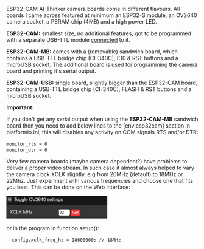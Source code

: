
ESP32-CAM AI-Thinker camera boards come in different flavours. All boards I came across featured at minimum an ESP32-S module, an OV2640 camera socket, a PSRAM chip (4MB) and a high power LED.

**ESP32-CAM:** smallest size, no additional features, got to be programmed with a separate USB-TTL module [connected](doc/ESP32-CAM_Programming.JPG) to it.

**ESP32-CAM-MB:** comes with a (removable) sandwich board, which contains a USB-TTL bridge chip (CH340C), IO0 & RST buttons and a microUSB socket. The additional board is used for programming the camera board and printing it's serial output.

**ESP32-CAM-USB:** single board, slightly bigger than the ESP32-CAM board, containing a USB-TTL bridge chip (CH340C), FLASH & RST buttons and a microUSB socket.

**Important:**

If you don't get any serial output when using the **ESP32-CAM-MB** sandwich board then you need to add below lines to the [env:esp32cam] section in platformio.ini, this will disables any activity on COM signals RTS and/or DTR:
```
monitor_rts = 0
monitor_dtr = 0
```

Very few camera boards (maybe camera dependent?) have problems to deliver a proper video stream. In such case it almost always helped to vary the camera clock XCLK slightly, e.g from 20MHz (default) to 18MHz or 22Mhz. Just experiment with various frequencies and choose one that fits you best. This can be done on the Web interface: 
<p align="left"><img src="doc/Setting_XCLK_via_web_interfaceJPG.jpg" height="60"/></p>  

or in the program in function setup():
```
  config.xclk_freq_hz = 18000000; // 18MHz
```
